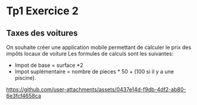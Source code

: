 # Tp1 Exercice 2
## Taxes des voitures
On souhaite créer une application mobile permettant de calculer le prix des impôts locaux de voiture
Les formules de calculs sont les suivantes:
-	Impot de base = surface *2
-	Impot suplémentaire = nombre de pieces * 50 + (100 si il y a une piscine).


https://github.com/user-attachments/assets/0437e14d-f9db-4df2-ab80-6e3fcf4658ca

